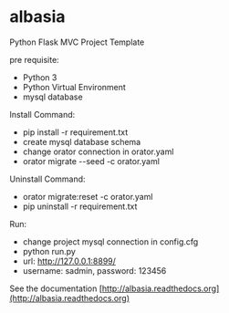 # albasia
Python Flask MVC Project Template

pre requisite:
- Python 3
- Python Virtual Environment
- mysql database

Install Command:
- pip install -r requirement.txt
- create mysql database schema
- change orator connection in orator.yaml
- orator migrate --seed -c orator.yaml

Uninstall Command:
- orator migrate:reset -c orator.yaml
- pip uninstall -r requirement.txt

Run:
- change project mysql connection in config.cfg
- python run.py
- url: http://127.0.0.1:8899/
- username: sadmin, password: 123456


See the documentation [http://albasia.readthedocs.org](http://albasia.readthedocs.org)
